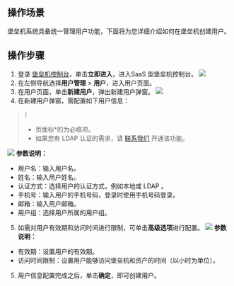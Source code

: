 ## 操作场景
堡垒机系统具备统一管理用户功能，下面将为您详细介绍如何在堡垒机创建用户。


## 操作步骤
1. 登录 [堡垒机控制台](https://console.cloud.tencent.com/dsgc/bh)，单击**立即进入**，进入SaaS 型堡垒机控制台。
![](https://qcloudimg.tencent-cloud.cn/raw/b2f6673b0cad7c2f423a6b6e287179af.png)
2. 在左侧导航选择**用户管理** > **用户**，进入用户页面。
3. 在用户页面，单击**新建用户**，弹出新建用户弹窗。
![](https://main.qcloudimg.com/raw/7ec8443c1a0ebfd270d8e15b45d4b8b0.png)
4. 在新建用户弹窗，需配置如下用户信息：
>!
>- 页面标*的为必填项。
>- 如果您有 LDAP 认证的需求，请 [联系我们](https://cloud.tencent.com/online-service?from=connect-us) 开通该功能。
>
![](https://qcloudimg.tencent-cloud.cn/raw/3dac224f5b149e37fb8d97cd5d060170.png)
**参数说明：**
 - 用户名：输入用户名。
 - 姓名：输入用户姓名。
 - 认证方式：选择用户的认证方式，例如本地或 LDAP 。
 - 手机号：输入用户的手机号码，登录时使用手机号码登录。
 - 邮箱：输入用户邮箱。
 - 用户组：选择用户所属的用户组。
5.	如需对用户有效期和访问时间进行限制，可单击**高级选项**进行配置。
![](https://qcloudimg.tencent-cloud.cn/raw/ee4b8fead0ef543df06e9b5daacf96df.png)
**参数说明：**
 - 有效期：设置用户的有效期。
 - 访问时间限制：设置用户能够访问堡垒机和资产的时间（以小时为单位）。
5. 用户信息配置完成之后，单击**确定**，即可创建用户。
